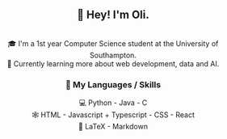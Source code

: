 <h2 align="center">👋 Hey! I'm Oli.</h2>
<p align="center">
<!-- 	<a href="https://www.linkedin.com/in/oli-cox-a06781239/"><img src="imgs/linkedin.svg" alt="LinkedIn"></a>
	<a href="https://github.com/coxy0"><img src="imgs/github.svg" alt="GitHub"></a> -->
  <br>
  🎓 I'm a 1st year Computer Science student at the University of Southampton.
  <br>
  🌱 Currently learning more about web development, data and AI.
</p>

<h3 align="center">🎯 My Languages / Skills</h3>
<p align="center">
  💻 Python - Java - C
  <br>
  🕸️ HTML - Javascript + Typescript - CSS - React
  <br>
  🧠 LaTeX - Markdown
</p>
